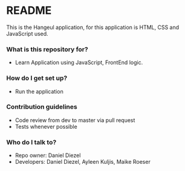 # README #

This is the Hangeul application, for this application is HTML, CSS and JavaScript used.

### What is this repository for? ###

* Learn Application using JavaScript, FrontEnd logic.

### How do I get set up? ###

* Run the application

### Contribution guidelines ###

* Code review from dev to master via pull request
* Tests whenever possible

### Who do I talk to? ###

* Repo owner: Daniel Diezel
* Developers: Daniel Diezel, Ayleen Kuljis, Maike Roeser